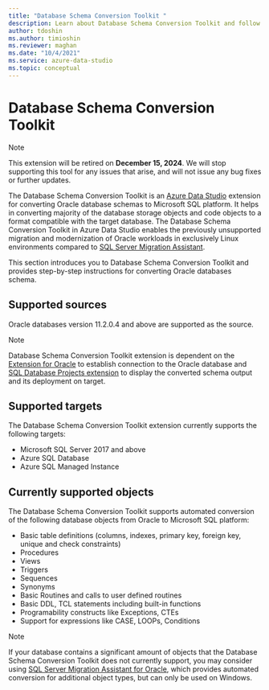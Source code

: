```yaml
---
title: "Database Schema Conversion Toolkit "
description: Learn about Database Schema Conversion Toolkit and follow step-by-step instructions for migrating Oracle databases to Microsoft SQL platform.
author: tdoshin
ms.author: timioshin
ms.reviewer: maghan
ms.date: "10/4/2021"
ms.service: azure-data-studio
ms.topic: conceptual
---
```


# Database Schema Conversion Toolkit 

> [!NOTE]  
> This extension will be retired on **December 15, 2024**. We will stop supporting this tool for any issues that arise, and will not issue any bug fixes or further updates.

The Database Schema Conversion Toolkit is an [Azure Data Studio](../../../what-is-azure-data-studio.md) extension for converting Oracle database schemas to Microsoft SQL platform. It helps in converting majority of the database storage objects and code objects to a format compatible with the target database. The Database Schema Conversion Toolkit in Azure Data Studio enables the previously unsupported migration and modernization of Oracle workloads in exclusively Linux environments compared to [SQL Server Migration Assistant](/sql/ssma/oracle/sql-server-migration-assistant-for-oracle-oracletosql).

This section introduces you to Database Schema Conversion Toolkit and provides step-by-step instructions for converting Oracle databases schema.

## Supported sources

Oracle databases version 11.2.0.4 and above are supported as the source.

> [!NOTE]
> Database Schema Conversion Toolkit extension is dependent on the [Extension for Oracle](../../extension-for-oracle.md) to establish connection to the Oracle database and [SQL Database Projects extension](../../sql-database-project-extension.md) to display the converted schema output and its deployment on target.

## Supported targets

The Database Schema Conversion Toolkit extension currently supports the following targets:

- Microsoft SQL Server 2017 and above
- Azure SQL Database
- Azure SQL Managed Instance

## Currently supported objects

The Database Schema Conversion Toolkit supports automated conversion of the following database objects from Oracle to Microsoft SQL platform:

- Basic table definitions (columns, indexes, primary key, foreign key, unique and check constraints)
- Procedures
- Views
- Triggers
- Sequences
- Synonyms
- Basic Routines and calls to user defined routines
- Basic DDL, TCL statements including built-in functions
- Programability constructs like Exceptions, CTEs
- Support for expressions like CASE, LOOPs, Conditions

> [!NOTE]
> If your database contains a significant amount of objects that the Database Schema Conversion Toolkit does not currently support, you may consider using [SQL Server Migration Assistant for Oracle](/sql/ssma/oracle/sql-server-migration-assistant-for-oracle-oracletosql), which provides automated conversion for additional object types, but can only be used on Windows.
